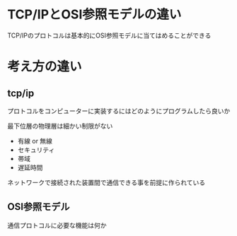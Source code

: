 # TCP/IPとOSI参照モデルの違い

TCP/IPのプロトコルは基本的にOSI参照モデルに当てはめることができる

# 考え方の違い

## tcp/ip

プロトコルをコンピューターに実装するにはどのようにプログラムしたら良いか

最下位層の物理層は細かい制限がない
- 有線 or 無線
- セキュリティ
- 帯域
- 遅延時間

ネットワークで接続された装置間で通信できる事を前提に作られている

## OSI参照モデル
通信プロトコルに必要な機能は何か